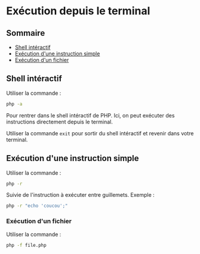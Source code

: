 # Exécution depuis le terminal

## Sommaire

- [Shell intéractif](#shell-intéractif)
- [Exécution d'une instruction simple](#exécution-dune-instruction-simple)
- [Exécution d'un fichier](#exécution-dun-fichier)

## Shell intéractif

Utiliser la commande :

```bash
php -a
```

Pour rentrer dans le shell intéractif de PHP. Ici, on peut exécuter des instructions directement depuis le terminal.

Utiliser la commande `exit` pour sortir du shell intéractif et revenir dans votre terminal.

## Exécution d'une instruction simple

Utiliser la commande :

```bash
php -r
```

Suivie de l'instruction à exécuter entre guillemets. Exemple :

```bash
php -r "echo 'coucou';"
```

### Exécution d'un fichier

Utiliser la commande :

```bash
php -f file.php
